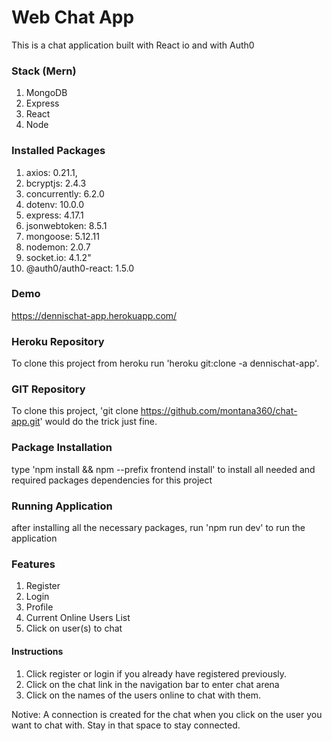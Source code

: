 # Web Chat App

This is a chat application built with React io and with Auth0

### Stack (Mern)
1. MongoDB
2. Express
3. React
4. Node


### Installed Packages
1. axios: 0.21.1,
2. bcryptjs: 2.4.3
3. concurrently: 6.2.0
4. dotenv: 10.0.0
5. express: 4.17.1
6. jsonwebtoken: 8.5.1
7. mongoose: 5.12.11
8. nodemon: 2.0.7
9. socket.io: 4.1.2"
10. @auth0/auth0-react: 1.5.0

### Demo
https://dennischat-app.herokuapp.com/

### Heroku Repository
To clone this project from heroku run 'heroku git:clone -a dennischat-app'.


### GIT Repository
To clone this project, 'git clone https://github.com/montana360/chat-app.git' would do the trick just fine.


### Package Installation

type 'npm install && npm --prefix frontend install' to install all needed and required packages dependencies for this project


### Running Application

after installing all the necessary packages, run 'npm run dev' to run the application

### Features

1. Register
2. Login
3. Profile
5. Current Online Users List
6. Click on user(s) to chat


#### Instructions
1. Click register or login if you already have registered previously.
2. Click on the chat link in the navigation bar to enter chat arena
3. Click on the names of the users online to chat with them. 

Notive: A connection is created for the chat when you click on the user you want to chat with. Stay in that space to stay connected.
